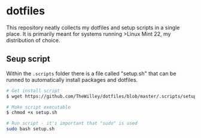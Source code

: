 # dotfiles
This repository neatly collects my dotfiles and setup scripts in a single place. It is primarily meant for systems running >Linux Mint 22, my distribution of choice.

## Seup script
Within the `.scripts` folder there is a file called "setup.sh" that can be runned to automatically install packages and dotfiles.

```sh
# Get install script
$ wget https://github.com/TheWilley/dotfiles/blob/master/.scripts/setup.sh

# Make script executable
$ chmod +x setup.sh

# Run script - it's important that "sudo" is used
sudo bash setup.sh
```
